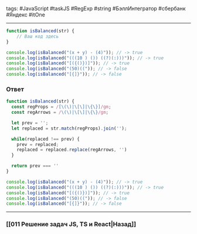 tags: #JavaScript #taskJS #RegExp #string #БэллИнтегратор #сбербанк #Яндекс #itOne 
___

```js
function isBalanced(str) {
	// Ваш код здесь
}

console.log(isBalanced("(x + y) - (4)")); // -> true
console.log(isBalanced("(((10 ) ()) ((?)(:)))")); // -> true
console.log(isBalanced("[({()})]")); // -> true
console.log(isBalanced("(50)((")); // -> false
console.log(isBalanced("[{]}")); // -> false
```

### Ответ

```js
function isBalanced(str) {
  const regProps = /[\(\)|\[\]|\{\}]/gm;
  const regArrows = /\(\)|\[\]|\{\}/gm;

  let prev = '';
  let replaced = str.match(regProps).join('');

  while(replaced !== prev) {
    prev = replaced;
    replaced = replaced.replace(regArrows, '')
  }

  return prev === ''
}

console.log(isBalanced("(x + y) - (4)")); // -> true
console.log(isBalanced("(((10 ) ()) ((?)(:)))")); // -> true
console.log(isBalanced("[({()})]")); // -> true
console.log(isBalanced("(50)((")); // -> false
console.log(isBalanced("[{]}")); // -> false
```

___
### [[011 Решение задач JS, TS и React|Назад]]